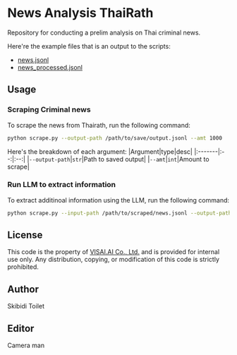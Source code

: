 # News Analysis ThaiRath
Repository for conducting a prelim analysis on Thai criminal news.

Here're the example files that is an output to the scripts:
- [news.jsonl](https://drive.google.com/file/d/1UazCCSs8ShHySmsl5HC7I6qfiA6AosfY/view?usp=sharing)
- [news_processed.jsonl](https://drive.google.com/file/d/1bv0FiG-JhYaLDrFjxYRbb6Va0m-kOPdA/view?usp=sharing)

## Usage
### Scraping Criminal news
To scrape the news from Thairath, run the following command:
```bash
python scrape.py --output-path /path/to/save/output.jsonl --amt 1000
```
Here's the breakdown of each argument:
|Argument|type|desc|
|:-------|:--:|:--:|
|`--output-path`|`str`|Path to saved output|
|`--amt`|`int`|Amount to scrape|

### Run LLM to extract information
To extract additinoal information using the LLM, run the following command:
```bash
python scrape.py --input-path /path/to/scraped/news.jsonl --output-path /path/to/saved/file.jsonl
```

## License
This code is the property of [VISAI.AI Co., Ltd.](https://visai.ai/) and is provided for internal use only. Any distribution, copying, or modification of this code is strictly prohibited.

## Author
Skibidi Toilet

## Editor
Camera man